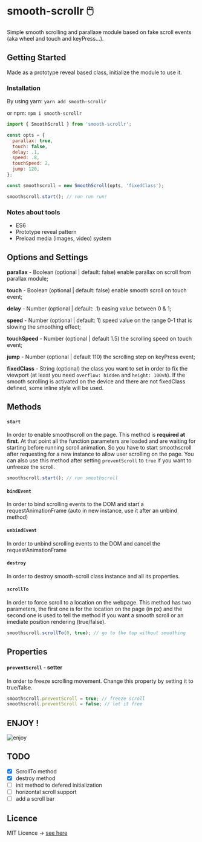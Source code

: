 # smooth-scrollr 🖱️
Simple smooth scrolling and parallaxe module based on fake scroll events (aka wheel and touch and keyPress...).

## Getting Started
Made as a prototype reveal based class, initialize the module to use it.

### Installation
By using yarn:
`yarn add smooth-scrollr`

or npm:
`npm i smooth-scrollr`


``` javascript
import { SmoothScroll } from 'smooth-scrollr';

const opts = {
  parallax: true,
  touch: false,
  delay: .1,
  speed: .8,
  touchSpeed: 2,
  jump: 120,
};

const smoothscroll = new SmoothScroll(opts, 'fixedClass');

smoothscroll.start(); // run run run!

```

### Notes about tools
* ES6
* Prototype reveal pattern
* Preload media (images, video) system

## Options and Settings
**parallax** - Boolean (optional | default: false) enable parallax on scroll from parallax module;

**touch** - Boolean (optional | default: false) enable smooth scroll on touch event;

**delay** - Number (optional | default: .1) easing value between 0 & 1;

**speed** - Number (optional | default: 1) speed value on the range 0-1 that is slowing the smoothing effect;

**touchSpeed** - Number (optional | default 1.5) the scrolling speed on touch event;

**jump** - Number (optional | default 110) the scrolling step on keyPress event;

**fixedClass** - String (optional) the class you want to set in order to fix the viewport (at least you need `overflow: hidden` and `height: 100vh`). If the smooth scrolling is activated on the device and there are not fixedClass defined, some inline style will be used.


## Methods

#### ```start```
In order to enable smoothscroll on the page. This method is **required at first**. At that point all the function parameters are loaded and are waiting for starting before running scroll animation. So you have to start smoothscroll after requesting for a new instance to allow user scrolling on the page.
You can also use this method after setting `preventScroll` to `true` if you want to unfreeze the scroll.

```javascript
smoothscroll.start(); // run smoothscroll
```

#### ```bindEvent```
In order to bind scrolling events to the DOM and start a requestAnimationFrame (auto in new instance, use it after an unbind method)

#### ```unbindEvent```
In order to unbind scrolling events to the DOM and cancel the requestAnimationFrame

#### ```destroy```
In order to destroy smooth-scroll class instance and all its properties.


#### ```scrollTo```
In order to force scroll to a location on the webpage. This method has two parameters, the first one is for the location on the page (in px) and the second one is used to tell the method if you want a smooth scroll or an imediate position rendering (true/false).
```javascript
smoothscroll.scrollTo(0, true); // go to the top without smoothing
```

## Properties
#### ```preventScroll``` - setter
In order to freeze scrolling movement. Change this property by setting it to true/false.
``` javascript
smoothscroll.preventScroll = true; // freeze scroll
smoothscroll.preventScroll = false; // let it free
```

## ENJOY !
![enjoy](https://media.giphy.com/media/qyCDVJBPdBET6/giphy.gif)


## TODO
- [x] ScrollTo method
- [x] destroy method
- [ ] init method to defered initialization
- [ ] horizontal scroll support
- [ ] add a scroll bar

## Licence
MIT Licence -> [see here](https://github.com/alexiscolin/smooth-scrollr/blob/master/LICENSE)
